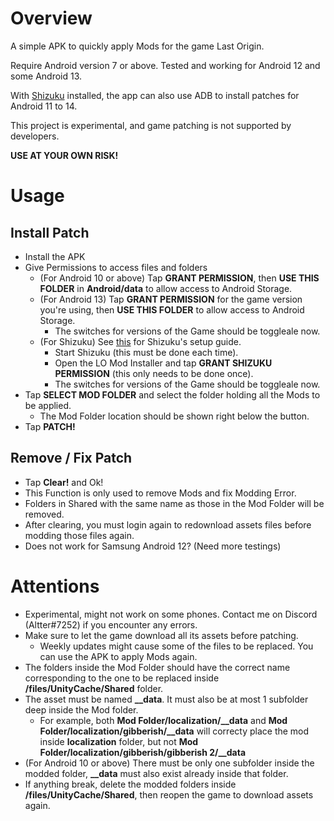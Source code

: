# Overview 
A simple APK to quickly apply Mods for the game Last Origin.

Require Android version 7 or above. Tested and working for Android 12 and some Android 13.

With [Shizuku](https://play.google.com/store/apps/details?id=moe.shizuku.privileged.api&hl=en&gl=US) installed, the app can also use ADB to install patches for Android 11 to 14.

This project is experimental, and game patching is not supported by developers. 

**USE AT YOUR OWN RISK!**
# Usage
## Install Patch
* Install the APK
* Give Permissions to access files and folders
  * (For Android 10 or above) Tap **GRANT PERMISSION**, then **USE THIS FOLDER** in **Android/data** to allow access to Android Storage. 
  * (For Android 13) Tap **GRANT PERMISSION** for the game version you're using, then **USE THIS FOLDER** to allow access to Android Storage. 
    * The switches for versions of the Game should be toggleale now.
  * (For Shizuku) See [this](https://shizuku.rikka.app/guide/setup/) for Shizuku's setup guide. 
    * Start Shizuku (this must be done each time).
    * Open the LO Mod Installer and tap **GRANT SHIZUKU PERMISSION** (this only needs to be done once).
    * The switches for versions of the Game should be toggleale now.
* Tap **SELECT MOD FOLDER** and select the folder holding all the Mods to be applied. 
  * The Mod Folder location should be shown right below the button.
* Tap **PATCH!**
## Remove / Fix Patch
* Tap **Clear!** and Ok!
* This Function is only used to remove Mods and fix Modding Error. 
* Folders in Shared with the same name as those in the Mod Folder will be removed.
* After clearing, you must login again to redownload assets files before modding those files again.
* Does not work for Samsung Android 12? (Need more testings)
# Attentions
* Experimental, might not work on some phones. Contact me on Discord (Altter#7252) if you encounter any errors.
* Make sure to let the game download all its assets before patching.
  * Weekly updates might cause some of the files to be replaced. You can use the APK to apply Mods again.
* The folders inside the Mod Folder should have the correct name corresponding to the one to be replaced inside **/files/UnityCache/Shared** folder.
* The asset must be named **__data**. It must also be at most 1 subfolder deep inside the Mod folder.
  * For example, both **Mod Folder/localization/__data** and **Mod Folder/localization/gibberish/__data** will correcty place the mod inside **localization** folder, but not **Mod Folder/localization/gibberish/gibberish 2/__data**
* (For Android 10 or above) There must be only one subfolder inside the modded folder, **__data** must also exist already inside that folder.
* If anything break, delete the modded folders inside **/files/UnityCache/Shared**, then reopen the game to download assets again.